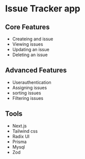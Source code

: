 # Issue Tracker app

## Core Features

- Createing and issue
- Viewing issues
- Updating an issue
- Deleting an issue

## Advanced Features

- Userauthentication
- Assigning issues
- sorting issues
- Filtering issues

## Tools
- Next.js
- Tailwind css
- Radix UI
- Prisma
- Mysql
- Zod